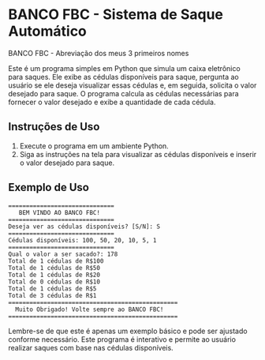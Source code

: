 # BANCO FBC - Sistema de Saque Automático

BANCO FBC - Abreviação dos meus 3 primeiros nomes

Este é um programa simples em Python que simula um caixa eletrônico para saques. Ele exibe as cédulas disponíveis para saque, pergunta ao usuário se ele deseja visualizar essas cédulas e, em seguida, solicita o valor desejado para saque. O programa calcula as cédulas necessárias para fornecer o valor desejado e exibe a quantidade de cada cédula.

## Instruções de Uso

1. Execute o programa em um ambiente Python.
2. Siga as instruções na tela para visualizar as cédulas disponíveis e inserir o valor desejado para saque.

## Exemplo de Uso

```
==============================
   BEM VINDO AO BANCO FBC!
==============================
Deseja ver as cédulas disponíveis? [S/N]: S
==============================
Cédulas disponíveis: 100, 50, 20, 10, 5, 1
==============================
Qual o valor a ser sacado?: 178
Total de 1 cédulas de R$100
Total de 1 cédulas de R$50
Total de 1 cédulas de R$20
Total de 0 cédulas de R$10
Total de 1 cédulas de R$5
Total de 3 cédulas de R$1
================================================
  Muito Obrigado! Volte sempre ao BANCO FBC!
================================================
```

Lembre-se de que este é apenas um exemplo básico e pode ser ajustado conforme necessário. Este programa é interativo e permite ao usuário realizar saques com base nas cédulas disponíveis.
